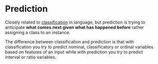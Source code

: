 # Prediction 
Closely related to [classification](../Classification/Classification.md) in language, but prediction is trying to anticipate **what comes next given what has happened before** rather assigning a class to an instance. 

The difference between classification and prediction is that with classification you try to predict nominal, classificatory or ordinal variables based on features of an input while with prediction you try to predict interval or ratio variables.

